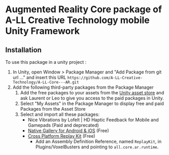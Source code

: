 # Augmented Reality Core package of A-LL Creative Technology mobile Unity Framework

## Installation

To use this package in a unity project :

1. In Unity, open Window > Package Manager and "Add Package from git url ..." and insert this URL `https://github.com/A-LL-Creative-Technology/A-LL-Core---AR.git`
2. Add the following third-party packages from the Package Manager
    1. Add the free packages to your assets from the [Unity asset store](https://assetstore.unity.com/) and ask Laurent or Leo to give you access to the paid packages in Unity.
    2. Select "My Assets" in the Package Manager to display free and paid Packages from the Asset Store
    3. Select and import all these packages:
        - Nice Vibrations by Lofelt | HD Haptic Feedback for Mobile and Gamepads (Paid and deprecated)
        - [Native Gallery for Android & iOS](https://assetstore.unity.com/packages/tools/integration/native-gallery-for-android-ios-112630) (Free)
        - [Cross Platform Replay Kit](https://assetstore.unity.com/packages/tools/integration/easy-screen-recording-free-version-cross-platform-replay-kit-191899) (Free)
            - Add an Assembly Definition Reference, named `ReplayKit`, in Plugins/VoxelBusters and pointing to `all.core.ar.runtime`.